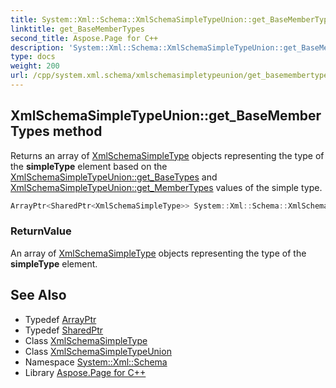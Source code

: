 ```yaml
---
title: System::Xml::Schema::XmlSchemaSimpleTypeUnion::get_BaseMemberTypes method
linktitle: get_BaseMemberTypes
second_title: Aspose.Page for C++
description: 'System::Xml::Schema::XmlSchemaSimpleTypeUnion::get_BaseMemberTypes method. Returns an array of XmlSchemaSimpleType objects representing the type of the simpleType element based on the XmlSchemaSimpleTypeUnion::get_BaseTypes and XmlSchemaSimpleTypeUnion::get_MemberTypes values of the simple type in C++.'
type: docs
weight: 200
url: /cpp/system.xml.schema/xmlschemasimpletypeunion/get_basemembertypes/
---
```

## XmlSchemaSimpleTypeUnion::get_BaseMemberTypes method


Returns an array of [XmlSchemaSimpleType](../../xmlschemasimpletype/) objects representing the type of the **simpleType** element based on the [XmlSchemaSimpleTypeUnion::get_BaseTypes](../get_basetypes/) and [XmlSchemaSimpleTypeUnion::get_MemberTypes](../get_membertypes/) values of the simple type.

```cpp
ArrayPtr<SharedPtr<XmlSchemaSimpleType>> System::Xml::Schema::XmlSchemaSimpleTypeUnion::get_BaseMemberTypes()
```


### ReturnValue

An array of [XmlSchemaSimpleType](../../xmlschemasimpletype/) objects representing the type of the **simpleType** element.

## See Also

* Typedef [ArrayPtr](../../../system/arrayptr/)
* Typedef [SharedPtr](../../../system/sharedptr/)
* Class [XmlSchemaSimpleType](../../xmlschemasimpletype/)
* Class [XmlSchemaSimpleTypeUnion](../)
* Namespace [System::Xml::Schema](../../)
* Library [Aspose.Page for C++](../../../)
